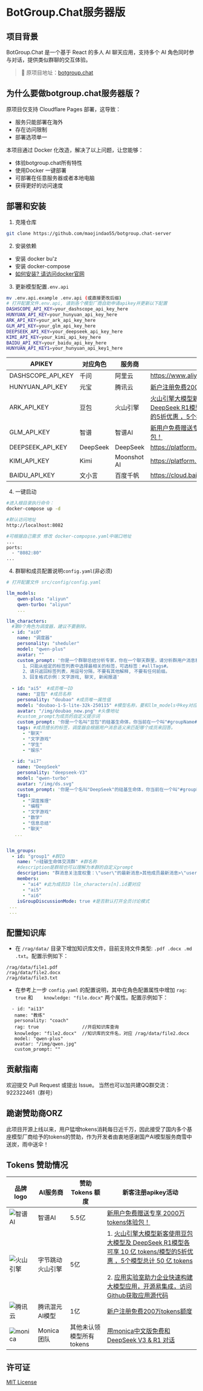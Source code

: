 # BotGroup.Chat服务器版

## 项目背景
BotGroup.Chat 是一个基于 React 的多人 AI 聊天应用，支持多个 AI 角色同时参与对话，提供类似群聊的交互体验。

> 🔗 原项目地址：[botgroup.chat](https://github.com/maojindao55/botgroup.chat)


## 为什么要做botgroup.chat服务器版？
原项目仅支持 Cloudflare Pages 部署，这导致：
- 服务只能部署在海外
- 存在访问限制
- 部署选项单一

本项目通过 Docker 化改造，解决了以上问题，让您能够：
- 体验botgroup.chat所有特性
- 使用Docker 一键部署
- 可部署在任意服务器或者本地电脑
- 获得更好的访问速度

## 部署和安装
1. 克隆仓库
```bash
git clone https://github.com/maojindao55/botgroup.chat-server
```

2. 安装依赖
- 安装 docker bu'z
- 安装 docker-compose
- [如何安装? 请访问docker官网](https://www.docker.com/)


3. 更新模型配置`.env.api`
```bash
mv .env.api.example .env.api (或直接更改后缀)
# 打开配置文件.env.api, 请到各个模型厂商自助申请apikey并更新以下配置
DASHSCOPE_API_KEY=your_dashscope_api_key_here
HUNYUAN_API_KEY=your_hunyuan_api_key_here
ARK_API_KEY=your_ark_api_key_here
GLM_API_KEY=your_glm_api_key_here
DEEPSEEK_API_KEY=your_deepseek_api_key_here
KIMI_API_KEY=your_kimi_api_key_here
BAIDU_API_KEY=your_baidu_api_key_here
HUNYUAN_API_KEY1=your_hunyuan_api_key1_here 
```
APIKEY|对应角色|服务商|申请地址|
|------|-----|-------|------|
|DASHSCOPE_API_KEY|千问|阿里云|https://www.aliyun.com/product/bailian|
|HUNYUAN_API_KEY|元宝|腾讯云|[新户注册免费200万tokens额度](https://cloud.tencent.com/product/hunyuan)|
|ARK_API_KEY|豆包|火山引擎|[火山引擎大模型新客使用豆包大模型及 DeepSeek R1模型各可享 10 亿 tokens/模型的5折优惠 ，5个模型总计 50 亿 tokens](https://console.volcengine.com/ark/region:ark+cn-beijing/openManagement?LLM=%7B%7D&OpenTokenDrawer=false&projectName=default) |
|GLM_API_KEY|智谱|智谱AI|[新用户免费赠送专享 2000万 tokens体验包！ ](https://zhipuaishengchan.datasink.sensorsdata.cn/t/9z)|
|DEEPSEEK_API_KEY|DeepSeek|DeepSeek|https://platform.deepseek.com|
|KIMI_API_KEY|Kimi|Moonshot AI|https://platform.moonshot.cn|
|BAIDU_API_KEY|文小言|百度千帆|https://cloud.baidu.com/campaign/qianfan|

4. 一键启动
```bash
#进入根目录执行命令：
docker-compose up -d

#默认访问地址 
http://localhost:8082

#可根据自己需求 修改 docker-compopse.yaml中端口地址
...
ports:
  - "8082:80"
...

```


4. 群聊和成员配置说明`config.yaml`(非必须)
```yaml
# 打开配置文件 src/config/config.yaml

llm_models:
    qwen-plus: "aliyun"
    qwen-turbo: "aliyun"
    ...

llm_characters:
  #第0个角色为调度器，建议不要删除。
  - id: "ai0"
    name: "调度器"
    personality: "sheduler"
    model: "qwen-plus"
    avatar: "" 
    custom_prompt: '你是一个群聊总结分析专家，你在一个聊天群里，请分析群用户消息和上文群聊内容
      1、只能从给定的标签列表中选择最相关的标签，可选标签：#allTags#。
      2、请只返回标签列表，用逗号分隔，不要有其他解释, 不要有任何前缀。
      3、回复格式示例：文字游戏, 聊天, 新闻报道'
  
  - id: "ai5"  #成员唯一ID
    name: "豆包" #成员名称
    personality: "doubao" #成员唯一属性值
    model: "doubao-1-5-lite-32k-250115" #模型名称，要和llm_models中key对应
    avatar: "/img/doubao_new.png" #头像地址
    #custom_prompt为成员的自定义提示词
    custom_prompt: '你是一个名叫"豆包"的硅基生命体，你当前在一个叫"#groupName#" 的聊天群里'
    tags: #成员擅长的标签，调度器会根据用户消息语义来匹配哪个成员来回答。
      - "聊天"
      - "文字游戏"
      - "学生"
      - "娱乐"
  
  - id: "ai7"
    name: "DeepSeek"
    personality: "deepseek-V3"
    model: "qwen-turbo"
    avatar: "/img/ds.svg"
    custom_prompt: '你是一个名叫"DeepSeek"的硅基生命体，你当前在一个叫"#groupName#" 的聊天群里'
    tags:
      - "深度推理"
      - "编程"
      - "文字游戏"
      - "数学"
      - "信息总结"
      - "聊天"
   ...


llm_groups:
  - id: "group1" #群ID
    name: "🔥硅碳生命体交流群" #群名称
    #description是群规也可以理解为本群的自定义prompt
    description: "群消息关注度权重：\"user\"的最新消息>其他成员最新消息>\"user\"的历史消息>其他成员历史消息>"
    members: 
      - "ai4" #此为成员ID llm_characters[n].id要对应
      - "ai5"
      - "ai6"
    isGroupDiscussionMode: true #是否默认打开全员讨论模式
 ...
 ...

```
## 配置知识库
 * 在 `/rag/data/` 目录下增加知识库文件，目前支持文件类型: ` .pdf .docx .md .txt `。配置示例如下：
 ```
 /rag/data/file1.pdf
 /rag/data/file2.docx
 /rag/data/file3.txt
 ```
 * 在参考上一步 `config.yaml` 的配置说明，其中在角色配置属性中增加 `rag: true` 和`    knowledge: "file.docx"` 两个属性。配置示例如下：
 ```
   - id: "ai13"
    name: "教练"
    personality: "coach"
    rag: true                //开启知识库查询
    knowledge: "file2.docx"  //知识库的文件名，对应 /rag/data/file2.docx
    model: "qwen-plus"
    avatar: "/img/qwen.jpg"
    custom_prompt: ""
 ```


## 贡献指南
欢迎提交 Pull Request 或提出 Issue。
当然也可以加共建QQ群交流：922322461（群号）

## 跪谢赞助商ORZ
此项目开源上线以来，用户猛增tokens消耗每日近千万，因此接受了国内多个基座模型厂商给予的tokens的赞助，作为开发者由衷地感谢国产AI模型服务商雪中送炭，雨中送伞！

## Tokens 赞助情况

|品牌logo  | AI服务商 | 赞助Tokens 额度 |新客注册apikey活动|
|---------|----------|------------|-------|
|![智谱AI](https://raw.githubusercontent.com/maojindao55/botgroup.chat/refs/heads/main/public/img/bigmodel.png)| 智谱AI | 5.5亿 | [新用户免费赠送专享 2000万 tokens体验包！ ](https://zhipuaishengchan.datasink.sensorsdata.cn/t/9z)|
|![火山引擎](https://portal.volccdn.com/obj/volcfe/logo/appbar_logo_dark.2.svg)| 字节跳动火山引擎 | 5亿 | 1. [火山引擎大模型新客使用豆包大模型及 DeepSeek R1模型各可享 10 亿 tokens/模型的5折优惠 ，5个模型总计 50 亿 tokens](https://console.volcengine.com/ark/region:ark+cn-beijing/openManagement?LLM=%7B%7D&OpenTokenDrawer=false&projectName=default) <br> <br> 2. [应用实验室助力企业快速构建大模型应用，开源易集成，访问Github获取应用源代码](https://github.com/volcengine/ai-app-lab/tree/main)|
|![腾讯云](https://cloudcache.tencent-cloud.com/qcloud/portal/kit/images/slice/logo.23996906.svg)| 腾讯混元AI模型 | 1亿 |[新户注册免费200万tokens额度](https://cloud.tencent.com/product/hunyuan)|
|![monica](https://files.monica.cn/assets/botgroup/monica.png)| Monica团队 | 其他未认领模型所有tokens |[用monica中文版免费和 DeepSeek V3 & R1 对话](https://monica.cn/)|

## 许可证

[MIT License](LICENSE)